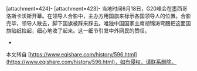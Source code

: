 \[attachment=424\]-
\[attachment=423\]-
当地时间6月18日，G20峰会在墨西哥洛斯卡沃斯开幕。在领导人合影中，主办方用国旗来标示各国领导人的位置。合影完毕，领导人散去，脚下国旗被踩来踩去。唯独中国国家主席胡锦涛弯腰把这面国旗贴纸捡起，细心地收了起来。这一细节引发中外网民的赞叹。

-

本文转自 [https://www.eqishare.com/history/596.html](https://www.eqishare.com/history/596.html)，如有侵权，请联系删除。